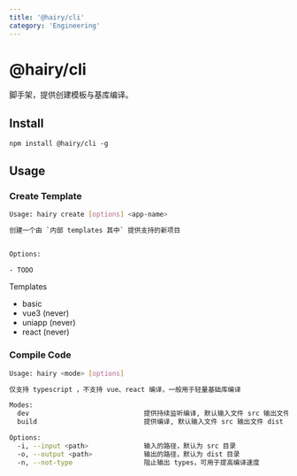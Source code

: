 ```yaml
---
title: '@hairy/cli'
category: 'Engineering'
---
```


# @hairy/cli

脚手架，提供创建模板与基库编译。

## Install

`npm install @hairy/cli -g`

## Usage

### Create Template

```sh
Usage: hairy create [options] <app-name>

创建一个由 `内部 templates 其中` 提供支持的新项目


Options:

- TODO
```

Templates
- basic
- vue3 (never)
- uniapp (never)
- react (never)

### Compile Code

```sh
Usage: hairy <mode> [options]

仅支持 typescript ，不支持 vue、react 编译，一般用于轻量基础库编译

Modes:
  dev                             提供持续监听编译, 默认输入文件 src 输出文件 dist
  build                           提供编译, 默认输入文件 src 输出文件 dist

Options:
  -i, --input <path>              输入的路径，默认为 src 目录
  -o, --output <path>             输出的路径，默认为 dist 目录
  -n, --not-type                  阻止输出 types，可用于提高编译速度
```